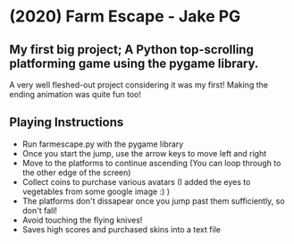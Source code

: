 # (2020) Farm Escape - Jake PG
## My first big project; A Python top-scrolling platforming game using the pygame library. 
A very well fleshed-out project considering it was my first! Making the ending animation was quite fun too!

## Playing Instructions
- Run farmescape.py with the pygame library
- Once you start the jump, use the arrow keys to move left and right
- Move to the platforms to continue ascending (You can loop through to the other edge of the screen)
- Collect coins to purchase various avatars (I added the eyes to vegetables from some google image :) )
- The platforms don't dissapear once you jump past them sufficiently, so don't fall!
- Avoid touching the flying knives!
- Saves high scores and purchased skins into a text file
